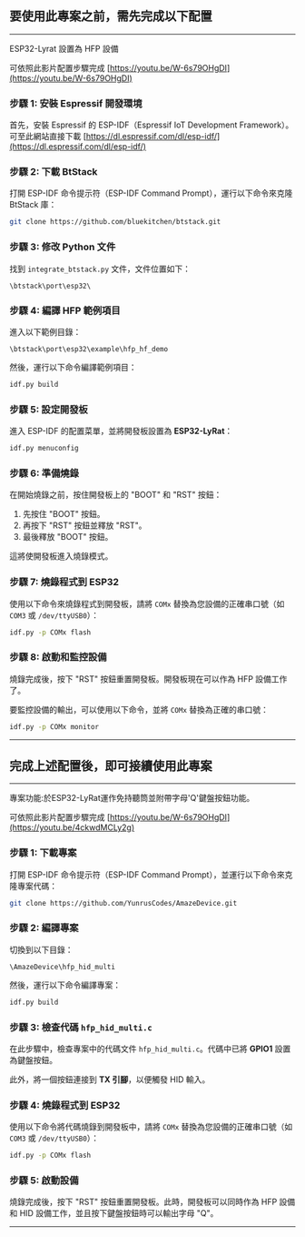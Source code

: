 ## 要使用此專案之前，需先完成以下配置

---

ESP32-Lyrat 設置為 HFP 設備

可依照此影片配置步驟完成
[https://youtu.be/W-6s79OHgDI](https://youtu.be/W-6s79OHgDI)

### 步驟 1: 安裝 Espressif 開發環境

首先，安裝 Espressif 的 ESP-IDF（Espressif IoT Development Framework）。可至此網站直接下載
[https://dl.espressif.com/dl/esp-idf/](https://dl.espressif.com/dl/esp-idf/)

### 步驟 2: 下載 BtStack

打開 ESP-IDF 命令提示符（ESP-IDF Command Prompt），運行以下命令來克隆 BtStack 庫：

```bash
git clone https://github.com/bluekitchen/btstack.git
```

### 步驟 3: 修改 Python 文件

找到 `integrate_btstack.py` 文件，文件位置如下：

```
\btstack\port\esp32\
```

### 步驟 4: 編譯 HFP 範例項目

進入以下範例目錄：

```
\btstack\port\esp32\example\hfp_hf_demo
```

然後，運行以下命令編譯範例項目：

```bash
idf.py build
```

### 步驟 5: 設定開發板

進入 ESP-IDF 的配置菜單，並將開發板設置為 **ESP32-LyRat**：

```bash
idf.py menuconfig
```

### 步驟 6: 準備燒錄

在開始燒錄之前，按住開發板上的 "BOOT" 和 "RST" 按鈕：

1. 先按住 "BOOT" 按鈕。
2. 再按下 "RST" 按鈕並釋放 "RST"。
3. 最後釋放 "BOOT" 按鈕。

這將使開發板進入燒錄模式。

### 步驟 7: 燒錄程式到 ESP32

使用以下命令來燒錄程式到開發板，請將 `COMx` 替換為您設備的正確串口號（如 `COM3` 或 `/dev/ttyUSB0`）：

```bash
idf.py -p COMx flash
```

### 步驟 8: 啟動和監控設備

燒錄完成後，按下 "RST" 按鈕重置開發板。開發板現在可以作為 HFP 設備工作了。

要監控設備的輸出，可以使用以下命令，並將 `COMx` 替換為正確的串口號：

```bash
idf.py -p COMx monitor
```
---
## 完成上述配置後，即可接續使用此專案

---
專案功能:於ESP32-LyRat運作免持聽筒並附帶字母'Q'鍵盤按鈕功能。

可依照此影片配置步驟完成
[https://youtu.be/W-6s79OHgDI](https://youtu.be/4ckwdMCLy2g)

### 步驟 1: 下載專案

打開 ESP-IDF 命令提示符（ESP-IDF Command Prompt），並運行以下命令來克隆專案代碼：

```bash
git clone https://github.com/YunrusCodes/AmazeDevice.git
```

### 步驟 2: 編譯專案

切換到以下目錄：

```
\AmazeDevice\hfp_hid_multi
```

然後，運行以下命令編譯專案：

```bash
idf.py build
```

### 步驟 3: 檢查代碼 `hfp_hid_multi.c`

在此步驟中，檢查專案中的代碼文件 `hfp_hid_multi.c`。代碼中已將 **GPIO1** 設置為鍵盤按鈕。

此外，將一個按鈕連接到 **TX 引腳**，以便觸發 HID 輸入。

### 步驟 4: 燒錄程式到 ESP32

使用以下命令將代碼燒錄到開發板中，請將 `COMx` 替換為您設備的正確串口號（如 `COM3` 或 `/dev/ttyUSB0`）：

```bash
idf.py -p COMx flash
```

### 步驟 5: 啟動設備

燒錄完成後，按下 "RST" 按鈕重置開發板。此時，開發板可以同時作為 HFP 設備和 HID 設備工作，並且按下鍵盤按鈕時可以輸出字母 "Q"。

---
